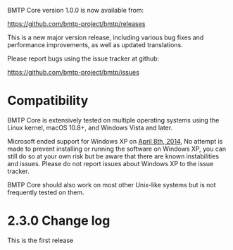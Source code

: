 BMTP Core version 1.0.0 is now available from:

  <https://github.com/bmtp-project/bmtp/releases>

This is a new major version release, including various bug fixes and
performance improvements, as well as updated translations.

Please report bugs using the issue tracker at github:

  <https://github.com/bmtp-project/bmtp/issues>

Compatibility
==============

BMTP Core is extensively tested on multiple operating systems using
the Linux kernel, macOS 10.8+, and Windows Vista and later.

Microsoft ended support for Windows XP on [April 8th, 2014](https://www.microsoft.com/en-us/WindowsForBusiness/end-of-xp-support),
No attempt is made to prevent installing or running the software on Windows XP, you
can still do so at your own risk but be aware that there are known instabilities and issues.
Please do not report issues about Windows XP to the issue tracker.

BMTP Core should also work on most other Unix-like systems but is not
frequently tested on them.



2.3.0 Change log
=================

This is the first release
